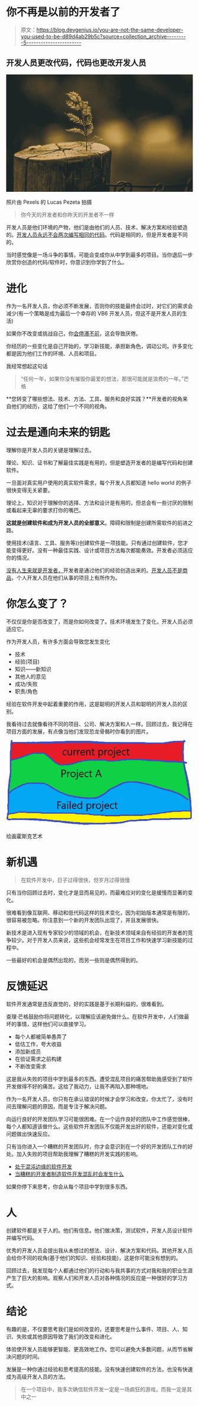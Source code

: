 # 你不再是以前的开发者了

> 原文：<https://blog.devgenius.io/you-are-not-the-same-developer-you-used-to-be-d89d4ab29b5c?source=collection_archive---------5----------------------->

## 开发人员更改代码，代码也更改开发人员

[![](img/91475d95f8c16820b8b8ae3d4f9cfa79.png)](https://www.pexels.com/photo/new-tree-grow-up-on-stump-3081415/)

照片由 Pexels 的 Lucas Pezeta 拍摄

> 你今天的开发者和你昨天的开发者不一样

开发人员是他们环境的产物，他们是由他们的人员、技术、解决方案和经验塑造的。[开发人员永远不会两次编写相同的代码](/no-developer-writes-the-same-code-twice-840a747ad224)。代码是相同的，但是开发者是不同的。

当时感觉像是一场斗争的事情，可能会变成你从中学到最多的项目。当你退后一步欣赏你创造的代码/软件时，你意识到你学到了什么。

# **进化**

作为一名开发人员，你必须不断发展，否则你的技能最终会过时，对它们的需求会减少(有一个策略是成为最后一个幸存的 VB6 开发人员，但这不是开发人员的生活)

如果你不改变或挑战自己，你[会停滞不前](/why-developers-stagnate-77d9bfc5c91e)，这会导致厌倦。

你经历的一些变化是自己开始的，学习新技能，承担新角色，调动公司。许多变化都是因为他们工作的环境、人员和项目。

我经常想起这句话

> “任何一年，如果你没有摧毁你最爱的想法，那很可能就是浪费的一年。”芒格

**您转变了哪些想法、技术、方法、工具、服务和良好实践？**开发者的视角来自他们的经历，这给了他们一个不同的视角。

# **过去是通向未来的钥匙**

理解你是开发人员的关键是理解过去。

理论、知识、证书和了解最佳实践是有用的，但是塑造开发者的是编写代码和创建软件。

一旦面对真实用户使用的真实软件需求，每个开发人员都知道 hello world 的例子很快变得无关紧要。

理论上，知识对于理解你的选择、方法和设计是有用的，但总会有一些讨厌的限制或看起来无辜的要求打你的嘴巴。

**这就是创建软件和成为开发人员的全部意义**。障碍和限制是创建所需软件的前进之路。

使用技术(语言、工具、服务等))创建软件是一项技能。只有通过创建软件，您才能变得更好。没有一种最佳实践、设计或项目方法每次都能奏效。开发者必须适应你的情况。

[没有人生来就是开发者，](/developers-are-made-not-born-d5c4ac4672a3)开发者是通过他们的经验创造出来的。[开发人员不是商品](https://medium.com/codex/developers-are-not-commodities-individual-developers-make-a-difference-ba07998ce46b)，个人开发人员在他们从事的项目上有所作为。

# **你怎么变了？**

不仅仅是你是否改变了，而是你如何改变了。技术环境发生了变化，开发人员必须适应它。

作为开发人员，有许多方面会导致您发生变化

*   技术
*   经验(项目)
*   知识——新知识
*   其他人的意见
*   成功/失败
*   职责/角色

经验在软件开发中起着重要的作用，这是聪明的开发人员和聪明的开发人员的区别。

我看待过去就像看待不同的项目、公司、解决方案和人一样。回顾过去，我记得在项目方面的发展，有点像当他们发现恐龙骨骼时你看到的图片。

![](img/9ad1e58dd055b7e550efb0c59a49965b.png)

绘画霍斯克艺术

# **新机遇**

> 在软件开发中，日子过得很快，但岁月过得很慢

只有当你回顾过去时，变化才是显而易见的，而最难应对的变化是缓慢而显著的变化。

很难看到像互联网、移动和低代码这样的技术变化，因为初始版本通常是有限的，很容易被忽略。你注意到一个新的开发团队出现了，并且发展很快。

新技术是进入现有专家较少的领域的机会，在新技术领域来自有经验的开发者的竞争较少。对于开发人员来说，这些机会经常发生在项目工作和快速学习新技能的过程中。

一些最好的机会是偶然出现的，而另一些则是偶然得到的。

# **反馈延迟**

软件开发通常是违反直觉的，好的实践是基于长期利益的，很难看到。

查理·芒格鼓励你将问题转化，以理解应该避免做什么。在软件开发中，人们做最坏的事情，这样他们可以直接学习。

*   每个人都被简单愚弄了
*   低估工作，夸大收益
*   添加新成员
*   在验证需求之前构建
*   不断改变需求

这是我从失败的项目中学到最多的东西。遭受混乱项目的痛苦帮助我感受到了软件开发做得不好的痛苦。这给了我动力，让我不再陷入那种境地。

作为一名开发人员，你只有在承认错误的时候才会学习和改变。你太忙了，没有时间去理解问题的原因，而是专注于解决问题。

向运行良好的开发团队学习可能很困难。在一个运作良好的团队中工作感觉很棒，每个人都知道该做什么。这些软件开发团队不仅能开发出好的软件，还能对变化或问题做出快速反应。

只有当你进入一个糟糕的开发团队时，你才会意识到在一个好的开发团队工作的好处。加入失败的项目帮助我理解了糟糕的开发实践的影响。

*   [处于混沌边缘的软件开发](https://itnext.io/software-development-at-the-edge-of-chaos-2934f536daf5)
*   [当糟糕的开发者制造软件开发混乱时会发生什么](/what-happens-when-bad-developers-create-software-development-chaos-c1d9125ee38d)

如果你停下来思考，你会从每个项目中学到很多东西。

# **人**

创建软件都是关于人的。他们有信息。他们做决策，测试软件，开发人员设计软件并编写代码。

优秀的开发人员会提出我从未想过的想法、设计、解决方案和代码。其他开发人员会给你不同的视角(基于他们的知识、经验和技能)，这是你可能没有想到的。

回顾过去，我发现每个人都通过他们的行动和与我共事的方式对我和我的职业生涯产生了巨大的影响。观察人们和开发人员对各种情况的反应是一种很好的学习方式。

# **结论**

有趣的是，不仅要思考我们是如何改变的，还要思考是什么事件、项目、人、知识、失败或其他原因导致了我们的改变和进化。

体验使开发人员能够更智能、更高效地工作。您可以避免大多数问题，从而节省解决问题的时间。

发展是一种你通过经验和思考提高的技能。没有快速创建软件的方法，也没有快速成为高级开发人员的方法。

> 在一个项目中，我多次确信软件开发一定是一场疯狂的游戏，而我一定是其中之一